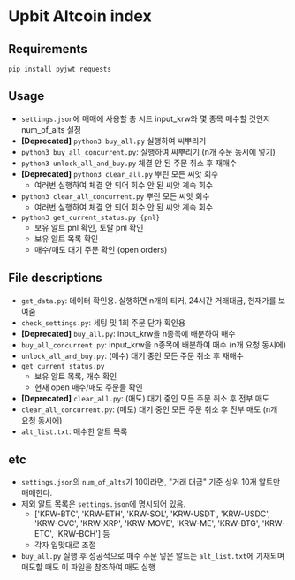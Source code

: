 # Upbit Altcoin index
## Requirements
`pip install pyjwt requests`

## Usage
- `settings.json`에 매매에 사용할 총 시드 input_krw와 몇 종목 매수할 것인지 num_of_alts 설정
-  **[Deprecated]** `python3 buy_all.py` 실행하여 씨뿌리기 
- `python3 buy_all_concurrent.py`: 실행하여 씨뿌리기 (n개 주문 동시에 넣기)
- `python3 unlock_all_and_buy.py` 체결 안 된 주문 취소 후 재매수
- **[Deprecated]** `python3 clear_all.py` 뿌린 모든 씨앗 회수
    - 여러번 실행하여 체결 안 되어 회수 안 된 씨앗 계속 회수
- `python3 clear_all_concurrent.py` 뿌린 모든 씨앗 회수
    - 여러번 실행하여 체결 안 되어 회수 안 된 씨앗 계속 회수
- `python3 get_current_status.py {pnl}`
    - 보유 알트 pnl 확인, 토탈 pnl 확인
    - 보유 알트 목록 확인
    - 매수/매도 대기 주문 확인 (open orders)

## File descriptions
- `get_data.py`: 데이터 확인용. 실행하면 n개의 티커, 24시간 거래대금, 현재가를 보여줌
- `check_settings.py`: 세팅 및 1회 주문 단가 확인용
- **[Deprecated]** `buy_all.py`: input_krw을 n종목에 배분하여 매수 
- `buy_all_concurrent.py`: input_krw을 n종목에 배분하여 매수 (n개 요청 동시에)
- `unlock_all_and_buy.py`: (매수) 대기 중인 모든 주문 취소 후 재매수
- `get_current_status.py`
    - 보유 알트 목록, 개수 확인
    - 현재 open 매수/매도 주문들 확인
- **[Deprecated]** `clear_all.py`: (매도) 대기 중인 모든 주문 취소 후 전부 매도
- `clear_all_concurrent.py`: (매도) 대기 중인 모든 주문 취소 후 전부 매도 (n개 요청 동시에)
- `alt_list.txt`: 매수한 알트 목록

## etc
- `settings.json`의 `num_of_alts`가 10이라면, "거래 대금" 기준 상위 10개 알트만 매매한다.
- 제외 알트 목록은 `settings.json`에 명시되어 있음.
    - ['KRW-BTC', 'KRW-ETH', 'KRW-SOL', 'KRW-USDT', 'KRW-USDC', 'KRW-CVC', 'KRW-XRP', 'KRW-MOVE', 'KRW-ME', 'KRW-BTG', 'KRW-ETC', 'KRW-BCH'] 등
    - 각자 입맛대로 조절
- `buy_all.py` 실행 후 성공적으로 매수 주문 넣은 알트는 `alt_list.txt`에 기재되며 매도할 때도 이 파일을 참조하여 매도 실행
